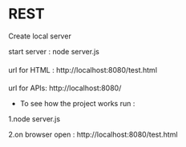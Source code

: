 # REST
 Create local server

start server  : node server.js

#### <client side>
url for HTML : http://localhost:8080/test.html

#### <server side>
url for APIs:  http://localhost:8080/<functionRout>


* To see how the project works run :

1.node server.js

2.on browser open : http://localhost:8080/test.html

